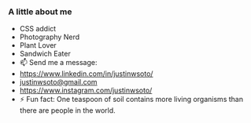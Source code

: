 ### A little about me 
- CSS addict 
- Photography Nerd
- Plant Lover
- Sandwich Eater      
- 📫 Send me a message:
-  https://www.linkedin.com/in/justinwsoto/ 
-  justinwsoto@gmail.com
-  https://www.instagram.com/justinwsoto/
- ⚡ Fun fact: One teaspoon of soil contains more living organisms than there are people in the world.
